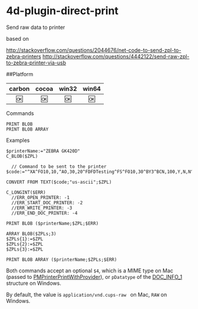 # 4d-plugin-direct-print
Send raw data to printer

based on 

http://stackoverflow.com/questions/2044676/net-code-to-send-zpl-to-zebra-printers
http://stackoverflow.com/questions/4442122/send-raw-zpl-to-zebra-printer-via-usb

##Platform

| carbon | cocoa | win32 | win64 |
|:------:|:-----:|:---------:|:---------:|
|🆗|🆗|🆗|🆗|

Commands
```
PRINT BLOB
PRINT BLOB ARRAY
```

Examples
```
$printerName:="ZEBRA GK420D"
C_BLOB($ZPL)

  // Command to be sent to the printer
$code:="^XA^FO10,10,^AO,30,20^FDFDTesting^FS^FO10,30^BY3^BCN,100,Y,N,N^FDTesting^FS^XZ"

CONVERT FROM TEXT($code;"us-ascii";$ZPL)

C_LONGINT($ERR)
  //ERR_OPEN_PRINTER: -1
  //ERR_START_DOC_PRINTER: -2
  //ERR_WRITE_PRINTER: -3
  //ERR_END_DOC_PRINTER: -4

PRINT BLOB ($printerName;$ZPL;$ERR)

ARRAY BLOB($ZPLs;3)
$ZPLs{1}:=$ZPL
$ZPLs{2}:=$ZPL
$ZPLs{3}:=$ZPL

PRINT BLOB ARRAY ($printerName;$ZPLs;$ERR)
```

Both commands accept an optional ``$4``, which is a MIME type on Mac (passed to [PMPrinterPrintWithProvider](https://developer.apple.com/reference/applicationservices/1461110-pmprinterprintwithprovider?language=objc)), or ``pDatatype`` of the [DOC_INFO_1](https://msdn.microsoft.com/en-us/library/windows/desktop/dd162471(v=vs.85).aspx) structure on Windows.

By default, the value is ``application/vnd.cups-raw `` on Mac, ``RAW`` on Windows.
